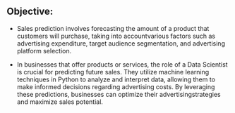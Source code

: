 ## Objective:

- Sales prediction  involves  forecasting  the  amount  of  a  product  that  customers  will  purchase,  taking  into  accountvarious factors such as advertising expenditure, target audience segmentation, and  advertising platform selection. 

- In businesses  that  offer  products  or  services,  the  role  of  a  Data  Scientist  is  crucial  for  predicting  future  sales. They  utilize  machine  learning  techniques  in  Python to  analyze  and  interpret  data,  allowing  them  to  make informed decisions  regarding  advertising  costs.  By  leveraging  these  predictions,  businesses  can  optimize  their  advertisingstrategies and maximize sales potential.

